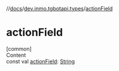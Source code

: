 //[docs](../../index.md)/[dev.inmo.tgbotapi.types](index.md)/[actionField](action-field.md)



# actionField  
[common]  
Content  
const val [actionField](action-field.md): [String](https://kotlinlang.org/api/latest/jvm/stdlib/kotlin/-string/index.html)  



